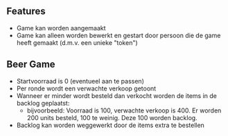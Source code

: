 ## Features
- Game kan worden aangemaakt
- Game kan alleen worden bewerkt en gestart door persoon die de game heeft gemaakt (d.m.v. een unieke "token")

## Beer Game
- Startvoorraad is 0 (eventueel aan te passen)
- Per ronde wordt een verwachte verkoop getoont
- Wanneer er minder wordt besteld dan verkocht worden de items in de backlog geplaatst:
  - bijvoorbeeld: Voorraad is 100, verwachte verkoop is 400. Er worden 200 units besteld, 100 te weinig. Deze 100 worden backlog.
- Backlog kan worden weggewerkt door de items extra te bestellen


